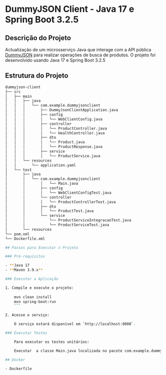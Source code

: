 
# DummyJSON Client - Java 17 e Spring Boot 3.2.5

## Descrição do Projeto

Actualização de um microsserviço Java que interage com a API pública [DummyJSON](https://dummyjson.com/docs/products) para realizar operações de busca de produtos. O projeto foi desenvolvido usando Java 17 e Spring Boot 3.2.5


## Estrutura do Projeto

```bash
dummyjson-client
├── src
│   ├── main
│   │   ├── java
│   │   │   └── com.example.dummyjsonclient
│   │   │       ├── DummyJsonClientApplication.java
│   │   │       ├── config
│   │   │       │   └── WebClientConfig.java
│   │   │       ├── controller
│   │   │       │   └── ProductController.java
│   │   │       │   └── HealthController.java 
│   │   │       ├── dto
│   │   │       │   └── Product.java
│   │   │       │   └── ProductResponse.java
│   │   │       ├── service
│   │   │       │   └── ProductService.java
│   │   └── resources
│   │       └── application.yaml
│   └── test
│       ├── java
│       │   └── com.example.dummyjsonclient
│       │       │   └── Main.java
│       │       ├── config
│       │       │   └── WebClientConfigTest.java
│       │       └── controller
│       │       │   └── ProductControllerTest.java
│       │       ├── dto
│       │       │   └── ProductTest.java
│       │       └── service
│       │           └── ProductServiceIntegracaoTest.java
│       │           └── ProductServiceTest.java
│       └── resources
└── pom.xml
└── Dockerfile.xml

## Passos para Executar o Projeto

### Pré-requisitos

- **Java 17
- **Maven 3.9.x**

### Executar a Aplicação

1. Compile e execute o projeto:
   
    mvn clean install
    mvn spring-boot:run
    ```

2. Acesse o serviço:

    O serviço estará disponível em `http://localhost:8080`.

### Executar Testes

	Para executar os testes unitários:

	Executar  a classe Main.java localizada no pacote com.example.dummyjson

## Docker

- Dockerfile 